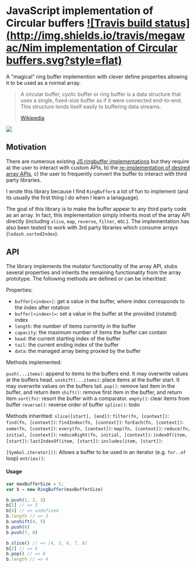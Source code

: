 # JavaScript implementation of Circular buffers [![Travis build status](http://img.shields.io/travis/megawac/Nim implementation of Circular buffers.svg?style=flat)](https://travis-ci.org/megawac/ringbuffer)

A &#34;magical&#34; ring buffer implemention with clever define properties allowing it to be used as a normal array.

> A circular buffer, cyclic buffer or ring buffer is a data structure that uses a single, fixed-size buffer as if it were connected end-to-end. This structure lends itself easily to buffering data streams.
> 
> [Wikipedia](http://en.wikipedia.org/wiki/Circular_buffer)

![](http://www.boost.org/doc/libs/1_58_0/libs/circular_buffer/doc/images/circular_buffer.png)

## Motivation

There are numerous existing [JS ringbuffer implementations](https://www.npmjs.com/search?q=circular+buffer) but they require a) the user to interact with custom APIs, b) the [re-implementation of desired array APIs](https://github.com/trevnorris/cbuffer/blob/master/cbuffer.js#L157-319), c) the user to frequently convert the buffer to interact with third party libraries.

I wrote this library because I find `RingBuffer`s a lot of fun to implement (and its usually the first thing I do when I learn a lanaguage).

The goal of this library is to make the buffer appear to any third party code as an array. In fact, this implementation simply inherits most of the array API directly (including `slice`, `map`, `reverse`, `filter`, etc.). The implementation has also been tested to work with 3rd party libraries which consume arrays (`lodash.sortedIndex`).

## API

The library implements the mutator functionality of the array API, stubs several properties and inherits the remaining functionality from the array prototype. The following methods are defined or can be inheritted:

Properties:
- `buffer[<index>]`: get a value in the buffer, where index corresponds to the index after rotation
- `buffer[<index>]=`: set a value in the buffer at the provided (rotated) index
- `length`: the number of items currently in the buffer
- `capacity`: the maximum number of items the buffer can contain
- `head`: the current starting index of the buffer
- `tail`: the current ending index of the buffer
- `data`: the managed array being proxied by the buffer

Methods implemented:

`push(...items)`: append to items to the buffers end. It may overwrite values at the buffers head.
`unshift(...items)`: place items at the buffer start. It may overwrite values on the buffers tail.
`pop()`: remove last item in the buffer, and return item
`shift()`: remove first item in the buffer, and return item
`sort(fn)`: resort the buffer with a comparator.
`empty()`: clear items from buffer
`reverse()`: reverse order of buffer
`splice()`: todo

Methods inheritted:
`slice([start], [end])`:
`filter(fn, [context])`:
`find(fn, [context])`:
`findIndex(fn, [context])`:
`forEach(fn, [context])`:
`some(fn, [context])`:
`every(fn, [context])`:
`map(fn, [context])`:
`reduce(fn, initial, [context])`:
`reduceRight(fn, initial, [context])`:
`indexOf(item, [start])`:
`lastIndexOf(item, [start])`:
`includes(item, [start])`:

`[Symbol.iterator]()`: Allows a buffer to be used in an iterator (e.g. `for..of` loop)
`entries()`:

#### Usage

```js
var maxBufferSize = 5;
var b = new RingBuffer(maxBufferSize)

b.push(1, 2, 3)
b[2] // => 3
b[4] // => undefined
b.length // => 3
b.unshift(4, 5)
b.push(6)
b.push(7, 8)

b.slice() // => [4, 5, 6, 7, 8]
b[2] // => 6
b.pop() // => 8
b.length // => 4
```


